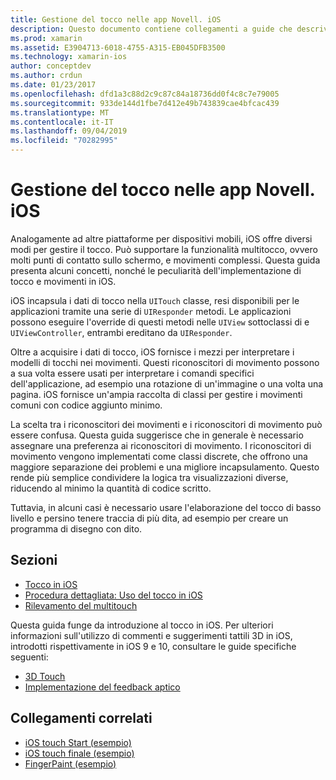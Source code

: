```yaml
---
title: Gestione del tocco nelle app Novell. iOS
description: Questo documento contiene collegamenti a guide che descrivono come usare touch, multitouch, movimenti e 3D touch in un'app Novell. iOS.
ms.prod: xamarin
ms.assetid: E3904713-6018-4755-A315-EB045DFB3500
ms.technology: xamarin-ios
author: conceptdev
ms.author: crdun
ms.date: 01/23/2017
ms.openlocfilehash: dfd1a3c88d2c9c87c84a18736dd0f4c8c7e79005
ms.sourcegitcommit: 933de144d1fbe7d412e49b743839cae4bfcac439
ms.translationtype: MT
ms.contentlocale: it-IT
ms.lasthandoff: 09/04/2019
ms.locfileid: "70282995"
---
```

# <a name="handling-touch-in-xamarinios-apps"></a>Gestione del tocco nelle app Novell. iOS

Analogamente ad altre piattaforme per dispositivi mobili, iOS offre diversi modi per gestire il tocco. Può supportare la funzionalità multitocco, ovvero molti punti di contatto sullo schermo, e movimenti complessi. Questa guida presenta alcuni concetti, nonché le peculiarità dell'implementazione di tocco e movimenti in iOS.

iOS incapsula i dati di tocco nella `UITouch` classe, resi disponibili per le applicazioni tramite una serie di `UIResponder` metodi. Le applicazioni possono eseguire l'override di questi metodi nelle `UIView` sottoclassi di e `UIViewController`, entrambi ereditano da `UIResponder`.

Oltre a acquisire i dati di tocco, iOS fornisce i mezzi per interpretare i modelli di tocchi nei movimenti. Questi riconoscitori di movimento possono a sua volta essere usati per interpretare i comandi specifici dell'applicazione, ad esempio una rotazione di un'immagine o una volta una pagina. iOS fornisce un'ampia raccolta di classi per gestire i movimenti comuni con codice aggiunto minimo.

La scelta tra i riconoscitori dei movimenti e i riconoscitori di movimento può essere confusa. Questa guida suggerisce che in generale è necessario assegnare una preferenza ai riconoscitori di movimento. I riconoscitori di movimento vengono implementati come classi discrete, che offrono una maggiore separazione dei problemi e una migliore incapsulamento. Questo rende più semplice condividere la logica tra visualizzazioni diverse, riducendo al minimo la quantità di codice scritto.

Tuttavia, in alcuni casi è necessario usare l'elaborazione del tocco di basso livello e persino tenere traccia di più dita, ad esempio per creare un programma di disegno con dito.

## <a name="sections"></a>Sezioni

- [Tocco in iOS](touch-in-ios.md)
- [Procedura dettagliata: Uso del tocco in iOS](ios-touch-walkthrough.md)
- [Rilevamento del multitouch](touch-tracking.md)

Questa guida funge da introduzione al tocco in iOS. Per ulteriori informazioni sull'utilizzo di commenti e suggerimenti tattili 3D in iOS, introdotti rispettivamente in iOS 9 e 10, consultare le guide specifiche seguenti:

- [3D Touch](~/ios/platform/3d-touch.md)
- [Implementazione del feedback aptico](~/ios/user-interface/ios-ui/haptic-feedback.md)

## <a name="related-links"></a>Collegamenti correlati

- [iOS touch Start (esempio)](https://docs.microsoft.com/samples/xamarin/ios-samples/applicationfundamentals-touch-start)
- [iOS touch finale (esempio)](https://docs.microsoft.com/samples/xamarin/ios-samples/applicationfundamentals-touch-final)
- [FingerPaint (esempio)](https://docs.microsoft.com/samples/xamarin/ios-samples/applicationfundamentals-fingerpaint)
